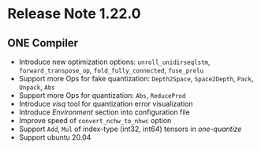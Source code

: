 # Release Note 1.22.0

## ONE Compiler

- Introduce new optimization options: `unroll_unidirseqlstm`, `forward_transpose_op`, `fold_fully_connected`, `fuse_prelu`
- Support more Ops for fake quantization: `Depth2Space`, `Space2Depth`, `Pack`, `Unpack`, `Abs`
- Support more Ops for quantization: `Abs`, `ReduceProd`
- Introduce _visq_ tool for quantization error visualization
- Introduce _Environment_ section into configuration file
- Improve speed of `convert_nchw_to_nhwc` option
- Support `Add`, `Mul` of index-type (int32, int64) tensors in _one-quantize_
- Support ubuntu 20.04
